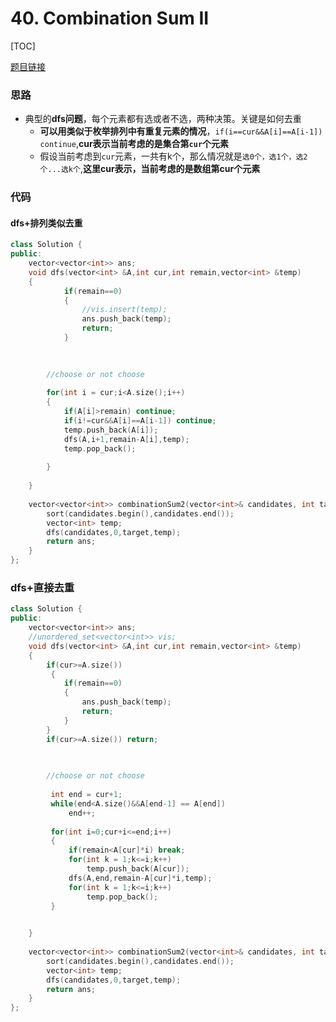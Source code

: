 # 40. Combination Sum II
[TOC]

[题目链接](https://leetcode.com/problems/combination-sum-ii/)

### 思路
* 典型的**dfs问题**，每个元素都有选或者不选，两种决策。关键是如何去重
    * **可以用类似于枚举排列中有重复元素的情况**，`if(i==cur&&A[i]==A[i-1]) continue`,**cur表示当前考虑的是集合第`cur`个元素**
    * 假设当前考虑到`cur`元素，一共有k个，那么情况就是`选0个，选1个，选2个...选k个`,**这里cur表示，当前考虑的是数组第cur个元素**
### 代码

#### dfs+排列类似去重

```cpp
class Solution {
public:
    vector<vector<int>> ans;
    void dfs(vector<int> &A,int cur,int remain,vector<int> &temp)
    {
            if(remain==0)
            {
                //vis.insert(temp);
                ans.push_back(temp);
                return;
            }

            
        
        //choose or not choose
        
        for(int i = cur;i<A.size();i++)
        {
            if(A[i]>remain) continue;
            if(i!=cur&&A[i]==A[i-1]) continue;
            temp.push_back(A[i]);
            dfs(A,i+1,remain-A[i],temp);
            temp.pop_back();
            
        }
        
    }
    
    vector<vector<int>> combinationSum2(vector<int>& candidates, int target) {
        sort(candidates.begin(),candidates.end());
        vector<int> temp;
        dfs(candidates,0,target,temp);
        return ans;
    }
};
```
### dfs+直接去重

```cpp
class Solution {
public:
    vector<vector<int>> ans;
    //unordered_set<vector<int>> vis;
    void dfs(vector<int> &A,int cur,int remain,vector<int> &temp)
    {
        if(cur>=A.size())
         {
            if(remain==0)
            {
                ans.push_back(temp);
                return;
            }
        }
        if(cur>=A.size()) return;
            

        
        //choose or not choose
        
         int end = cur+1;
         while(end<A.size()&&A[end-1] == A[end])
             end++;
        
         for(int i=0;cur+i<=end;i++)
         {
             if(remain<A[cur]*i) break;
             for(int k = 1;k<=i;k++)
                 temp.push_back(A[cur]);
             dfs(A,end,remain-A[cur]*i,temp);
             for(int k = 1;k<=i;k++)
                 temp.pop_back();
         }
        

    }
    
    vector<vector<int>> combinationSum2(vector<int>& candidates, int target) {
        sort(candidates.begin(),candidates.end());
        vector<int> temp;
        dfs(candidates,0,target,temp);
        return ans;
    }
};
```


